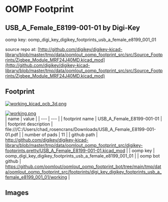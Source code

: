 # OOMP Footprint  
## USB_A_Female_E8199-001-01  by Digi-Key  
  
oomp key: oomp_digi_key_digikey_footprints_usb_a_female_e8199_001_01  
  
source repo at: [http://github.com/digikey/digikey-kicad-library/blob/master/tmp/data/oomlout_oomp_footprint_src/src/Source_Footprints/Zigbee_Module_MRF24J40MD.kicad_mod](http://github.com/digikey/digikey-kicad-library/blob/master/tmp/data/oomlout_oomp_footprint_src/src/Source_Footprints/Zigbee_Module_MRF24J40MD.kicad_mod)  
## Footprint  
  
[![working_kicad_pcb_3d.png](working_kicad_pcb_3d_600.png)](working_kicad_pcb_3d.png)  
  
[![working.png](working_600.png)](working.png)  
| name | value | 
| --- | --- | 
| footprint name | USB_A_Female_E8199-001-01 | 
| footprint description | file:///C:/Users/chad_rosencrans/Downloads/USB_A_Female_E8199-001-01.pdf | 
| number of pads | 11 | 
| github path | http://github.com/digikey/digikey-kicad-library/blob/master/tmp/data/oomlout_oomp_footprint_src/digikey-footprints.pretty/USB_A_Female_E8199-001-01.kicad_mod | 
| oomp key | oomp_digi_key_digikey_footprints_usb_a_female_e8199_001_01 | 
| oomp bot github | https://github.com/oomlout/oomlout_oomp_footprint_bot/tree/main/tmp/data/oomlout_oomp_footprint_src/footprints/digi_key_digikey_footprints_usb_a_female_e8199_001_01/working | 
## Images  
